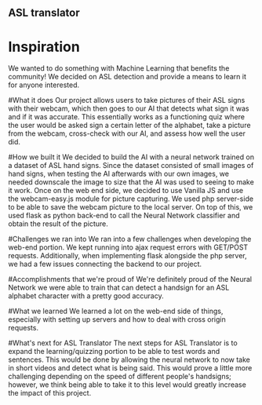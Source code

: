 ## ASL translator

# Inspiration
We wanted to do something with Machine Learning that benefits the community! We decided on ASL detection and provide a means to learn it for anyone interested.

#What it does
Our project allows users to take pictures of their ASL signs with their webcam, which then goes to our AI that detects what sign it was and if it was accurate. This essentially works as a functioning quiz where the user would be asked sign a certain letter of the alphabet, take a picture from the webcam, cross-check with our AI, and assess how well the user did.

#How we built it
We decided to build the AI with a neural network trained on a dataset of ASL hand signs. Since the dataset consisted of small images of hand signs, when testing the AI afterwards with our own images, we needed downscale the image to size that the AI was used to seeing to make it work. Once on the web end side, we decided to use Vanilla JS and use the webcam-easy.js module for picture capturing. We used php server-side to be able to save the webcam picture to the local server. On top of this, we used flask as python back-end to call the Neural Network classifier and obtain the result of the picture.

#Challenges we ran into
We ran into a few challenges when developing the web-end portion. We kept running into ajax request errors with GET/POST requests. Additionally, when implementing flask alongside the php server, we had a few issues connecting the backend to our project.

#Accomplishments that we're proud of
We're definitely proud of the Neural Network we were able to train that can detect a handsign for an ASL alphabet character with a pretty good accuracy.

#What we learned
We learned a lot on the web-end side of things, especially with setting up servers and how to deal with cross origin requests.

#What's next for ASL Translator
The next steps for ASL Translator is to expand the learning/quizzing portion to be able to test words and sentences. This would be done by allowing the neural network to now take in short videos and detect what is being said. This would prove a little more challenging depending on the speed of different people's handsigns; however, we think being able to take it to this level would greatly increase the impact of this project.
